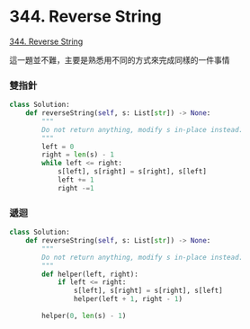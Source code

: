 # 344. Reverse String

[344. Reverse String](https://leetcode.com/problems/reverse-string/)

這一題並不難，主要是熟悉用不同的方式來完成同樣的一件事情

### 雙指針

```python
class Solution:
    def reverseString(self, s: List[str]) -> None:
        """
        Do not return anything, modify s in-place instead.
        """
        left = 0
        right = len(s) - 1
        while left <= right:
            s[left], s[right] = s[right], s[left]
            left += 1
            right -=1
```

### 遞迴

```python
class Solution:
    def reverseString(self, s: List[str]) -> None:
        """
        Do not return anything, modify s in-place instead.
        """
        def helper(left, right):
            if left <= right:
                s[left], s[right] = s[right], s[left]
                helper(left + 1, right - 1)
        
        helper(0, len(s) - 1)  
```

